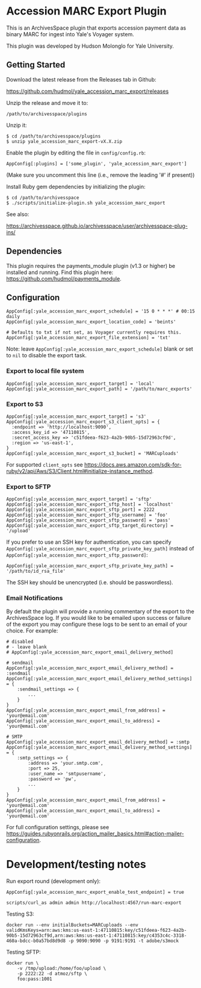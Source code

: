 # Accession MARC Export Plugin

This is an ArchivesSpace plugin that exports accession payment data as binary MARC for ingest into Yale's Voyager system.

This plugin was developed by Hudson Molonglo for Yale University.

## Getting Started

Download the latest release from the Releases tab in Github:

  https://github.com/hudmol/yale_accession_marc_export/releases

Unzip the release and move it to:

    /path/to/archivesspace/plugins

Unzip it:

    $ cd /path/to/archivesspace/plugins
    $ unzip yale_accession_marc_export-vX.X.zip

Enable the plugin by editing the file in `config/config.rb`:

    AppConfig[:plugins] = ['some_plugin', 'yale_accession_marc_export']

(Make sure you uncomment this line (i.e., remove the leading '#' if present))

Install Ruby gem dependencies by initializing the plugin:

    $ cd /path/to/archivesspace
    $ ./scripts/initialize-plugin.sh yale_accession_marc_export

See also:

  https://archivesspace.github.io/archivesspace/user/archivesspace-plug-ins/

## Dependencies

This plugin requires the payments_module plugin (v1.3 or higher) be installed and running. Find this plugin here: https://github.com/hudmol/payments_module.

## Configuration

```
AppConfig[:yale_accession_marc_export_schedule] = '15 0 * * *' # 00:15 daily
AppConfig[:yale_accession_marc_export_location_code] = 'beints'

# Defaults to txt if not set, as Voyager currently requires this.
AppConfig[:yale_accession_marc_export_file_extension] = 'txt'
```

Note: leave `AppConfig[:yale_accession_marc_export_schedule]` blank or set to `nil` to disable the export task.

### Export to local file system
```
AppConfig[:yale_accession_marc_export_target] = 'local'
AppConfig[:yale_accession_marc_export_path] = '/path/to/marc_exports'
```

### Export to S3
```
AppConfig[:yale_accession_marc_export_target] = 's3'
AppConfig[:yale_accession_marc_export_s3_client_opts] = {
  :endpoint => 'http://localhost:9090',
  :access_key_id => '47110815',
  :secret_access_key => 'c51fdeea-f623-4a2b-90b5-15d72963cf9d',
  :region => 'us-east-1',
}
AppConfig[:yale_accession_marc_export_s3_bucket] = 'MARCuploads'
```
For supported `client_opts` see https://docs.aws.amazon.com/sdk-for-ruby/v2/api/Aws/S3/Client.html#initialize-instance_method.

### Export to SFTP
```
AppConfig[:yale_accession_marc_export_target] = 'sftp'
AppConfig[:yale_accession_marc_export_sftp_host] = 'localhost'
AppConfig[:yale_accession_marc_export_sftp_port] = 2222
AppConfig[:yale_accession_marc_export_sftp_username] = 'foo'
AppConfig[:yale_accession_marc_export_sftp_password] = 'pass'
AppConfig[:yale_accession_marc_export_sftp_target_directory] = '/upload'
```

If you prefer to use an SSH key for authentication, you can specify
`AppConfig[:yale_accession_marc_export_sftp_private_key_path]` instead
of `AppConfig[:yale_accession_marc_export_sftp_password]`:

```
AppConfig[:yale_accession_marc_export_sftp_private_key_path] = '/path/to/id_rsa_file'
```

The SSH key should be unencrypted (i.e. should be passwordless).

### Email Notifications

By default the plugin will provide a running commentary of the export to the ArchivesSpace log.  If you would like to be emailed upon success or failure of the export you may configure these logs to be sent to an email of your choice.  For example:

```
# disabled
# - leave blank
# AppConfig[:yale_accession_marc_export_email_delivery_method]

# sendmail
AppConfig[:yale_accession_marc_export_email_delivery_method] = :sendmail
AppConfig[:yale_accession_marc_export_email_delivery_method_settings] = {
    :sendmail_settings => {
        ...
    }
}
AppConfig[:yale_accession_marc_export_email_from_address] = 'your@email.com'
AppConfig[:yale_accession_marc_export_email_to_address] = 'your@email.com'

# SMTP
AppConfig[:yale_accession_marc_export_email_delivery_method] = :smtp
AppConfig[:yale_accession_marc_export_email_delivery_method_settings] = {
    :smtp_settings => {
        :address => 'your.smtp.com',
        :port => 25,
        :user_name => 'smtpusername',
        :password => 'pw',
        ...
    }
}
AppConfig[:yale_accession_marc_export_email_from_address] = 'your@email.com'
AppConfig[:yale_accession_marc_export_email_to_address] = 'your@email.com'
```

For full configuration settings, please see https://guides.rubyonrails.org/action_mailer_basics.html#action-mailer-configuration.

# Development/testing notes

Run export round (development only):

```
AppConfig[:yale_accession_marc_export_enable_test_endpoint] = true
```

```
scripts/curl_as admin admin http://localhost:4567/run-marc-export
```

Testing S3:

```
docker run --env initialBuckets=MARCuploads --env  validKmsKeys=arn:aws:kms:us-east-1:47110815:key/c51fdeea-f623-4a2b-90b5-15d72963cf9d,arn:aws:kms:us-east-1:47110815:key/c4353c4c-3318-460a-bdcc-b0a57bd8d9d8 -p 9090:9090 -p 9191:9191 -t adobe/s3mock
```

Testing SFTP:

```
docker run \
    -v /tmp/upload:/home/foo/upload \
    -p 2222:22 -d atmoz/sftp \
    foo:pass:1001
```

